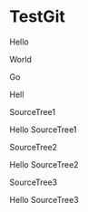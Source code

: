 # TestGit

Hello

World

Go

Hell

SourceTree1

Hello SourceTree1

SourceTree2

Hello SourceTree2

SourceTree3

Hello SourceTree3